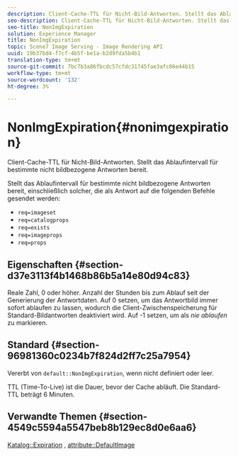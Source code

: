 ```yaml
---
description: Client-Cache-TTL für Nicht-Bild-Antworten. Stellt das Ablaufintervall für bestimmte nicht bildbezogene Antworten bereit.
seo-description: Client-Cache-TTL für Nicht-Bild-Antworten. Stellt das Ablaufintervall für bestimmte nicht bildbezogene Antworten bereit.
seo-title: NonImgExpiration
solution: Experience Manager
title: NonImgExpiration
topic: Scene7 Image Serving - Image Rendering API
uuid: 19b37bd4-f7cf-4b5f-be1a-b2d9fda5b4b1
translation-type: tm+mt
source-git-commit: 7bc7b3a86fbcdc57cfdc31745fae3afc06e44b15
workflow-type: tm+mt
source-wordcount: '132'
ht-degree: 3%

---
```



# NonImgExpiration{#nonimgexpiration}

Client-Cache-TTL für Nicht-Bild-Antworten. Stellt das Ablaufintervall für bestimmte nicht bildbezogene Antworten bereit.

Stellt das Ablaufintervall für bestimmte nicht bildbezogene Antworten bereit, einschließlich solcher, die als Antwort auf die folgenden Befehle gesendet werden:

* `req=imageset`
* `req=catalogprops`
* `req=exists`
* `req=imageprops`
* `req=props`

## Eigenschaften {#section-d37e3113f4b1468b86b5a14e80d94c83}

Reale Zahl, 0 oder höher. Anzahl der Stunden bis zum Ablauf seit der Generierung der Antwortdaten. Auf 0 setzen, um das Antwortbild immer sofort ablaufen zu lassen, wodurch die Client-Zwischenspeicherung für Standard-Bildantworten deaktiviert wird. Auf -1 setzen, um als *nie ablaufen* zu markieren.

## Standard {#section-96981360c0234b7f824d2ff7c25a7954}

Vererbt von `default::NonImgExpiration`, wenn nicht definiert oder leer.

TTL (Time-To-Live) ist die Dauer, bevor der Cache abläuft. Die Standard-TTL beträgt 6 Minuten.

## Verwandte Themen {#section-4549c5594a5547beb8b129ec8d0e6aa6}

[Katalog::Expiration](../../../../../is-api/image-catalog/image-serving-api-ref/c-image-catalog-reference/c-image-svg-data-reference/c-image-data-reference/r-expiration-cat.md#reference-a7afd668ecbb4d2da65d86259aa6a28a) ,  [attribute::DefaultImage](../../../../../is-api/image-catalog/image-serving-api-ref/c-image-catalog-reference/c-attributes-reference/r-is-cat-defaultimage.md#reference-8e9900e129f54ed68462a3c2fc3bc433)
